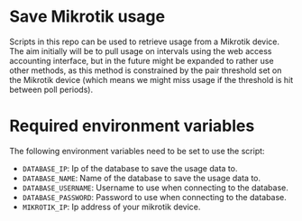 # Save Mikrotik usage

Scripts in this repo can be used to retrieve usage from a Mikrotik device.
The aim initially will be to pull usage on intervals using the web access accounting interface,
but in the future might be expanded to rather use other methods, as this method is constrained
by the pair threshold set on the Mikrotik device (which means we might miss usage if the threshold
is hit between poll periods).

# Required environment variables

The following environment variables need to be set to use the script:

- `DATABASE_IP`: Ip of the database to save the usage data to.
- `DATABASE_NAME`: Name of the database to save the usage data to.
- `DATABASE_USERNAME`: Username to use when connecting to the database.
- `DATABASE_PASSWORD`: Password to use when connecting to the database.
- `MIKROTIK_IP`: Ip address of your mikrotik device.
